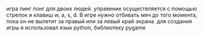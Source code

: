 игра пинг понг для двоих людей. управение осуществляется с помощью стрелок и клавиш w, a, s, d. В игре нужно отбивать мяч до того момента, пока он не вылетит за правый или за левый край экрана.
для создания игры я использовал язык python, библиотеку pygame
